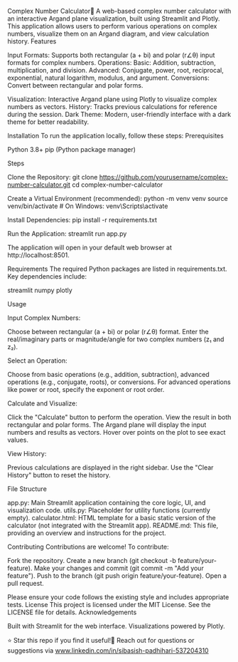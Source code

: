 Complex Number Calculator📱
A web-based complex number calculator with an interactive Argand plane visualization, built using Streamlit and Plotly. This application allows users to perform various operations on complex numbers, visualize them on an Argand diagram, and view calculation history.
Features

Input Formats: Supports both rectangular (a + bi) and polar (r∠θ) input formats for complex numbers.
Operations:
Basic: Addition, subtraction, multiplication, and division.
Advanced: Conjugate, power, root, reciprocal, exponential, natural logarithm, modulus, and argument.
Conversions: Convert between rectangular and polar forms.


Visualization: Interactive Argand plane using Plotly to visualize complex numbers as vectors.
History: Tracks previous calculations for reference during the session.
Dark Theme: Modern, user-friendly interface with a dark theme for better readability.

Installation
To run the application locally, follow these steps:
Prerequisites

Python 3.8+
pip (Python package manager)

Steps

Clone the Repository:
git clone https://github.com/yourusername/complex-number-calculator.git
cd complex-number-calculator


Create a Virtual Environment (recommended):
python -m venv venv
source venv/bin/activate  # On Windows: venv\Scripts\activate


Install Dependencies:
pip install -r requirements.txt


Run the Application:
streamlit run app.py

The application will open in your default web browser at http://localhost:8501.


Requirements
The required Python packages are listed in requirements.txt. Key dependencies include:

streamlit
numpy
plotly

Usage

Input Complex Numbers:

Choose between rectangular (a + bi) or polar (r∠θ) format.
Enter the real/imaginary parts or magnitude/angle for two complex numbers (z₁ and z₂).


Select an Operation:

Choose from basic operations (e.g., addition, subtraction), advanced operations (e.g., conjugate, roots), or conversions.
For advanced operations like power or root, specify the exponent or root order.


Calculate and Visualize:

Click the "Calculate" button to perform the operation.
View the result in both rectangular and polar forms.
The Argand plane will display the input numbers and results as vectors.
Hover over points on the plot to see exact values.


View History:

Previous calculations are displayed in the right sidebar.
Use the "Clear History" button to reset the history.



File Structure

app.py: Main Streamlit application containing the core logic, UI, and visualization code.
utils.py: Placeholder for utility functions (currently empty).
calculator.html: HTML template for a basic static version of the calculator (not integrated with the Streamlit app).
README.md: This file, providing an overview and instructions for the project.

Contributing
Contributions are welcome! To contribute:

Fork the repository.
Create a new branch (git checkout -b feature/your-feature).
Make your changes and commit (git commit -m "Add your feature").
Push to the branch (git push origin feature/your-feature).
Open a pull request.

Please ensure your code follows the existing style and includes appropriate tests.
License
This project is licensed under the MIT License. See the LICENSE file for details.
Acknowledgements

Built with Streamlit for the web interface.
Visualizations powered by Plotly.


⭐ Star this repo if you find it useful!📩 Reach out for questions or suggestions via 
www.linkedin.com/in/sibasish-padhihari-537204310
